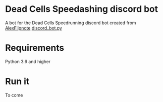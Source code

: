 # Dead Cells Speedashing discord bot

A bot for the Dead Cells Speedrunning discord bot created from [AlexFlipnote](https://github.com/AlexFlipnote/) [discord_bot.py](https://github.com/AlexFlipnote/discord_bot.py)

# Requirements
Python 3.6 and higher

# Run it
To come
